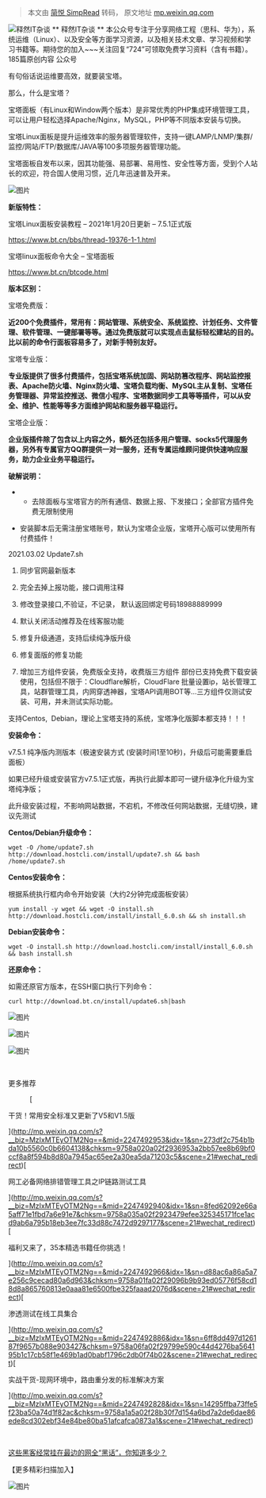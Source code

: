 > 本文由 [简悦 SimpRead](http://ksria.com/simpread/) 转码， 原文地址 [mp.weixin.qq.com](https://mp.weixin.qq.com/s/R7ou5EvTygkupcdsszlqYQ)

 ![释然IT杂谈](http://mmbiz.qpic.cn/mmbiz_png/3heAguJrdPyicuicp7dubykiaj03kmHDugpzquGPeqiaEdNqn3ycJicLTQGWT1BaG033CabB1sY8FmW5BtFBcbyw5PQ/0?wx_fmt=png) ** 释然IT杂谈 ** 本公众号专注于分享网络工程（思科、华为），系统运维（Linux）、以及安全等方面学习资源，以及相关技术文章、学习视频和学习书籍等。期待您的加入~~~关注回复“724”可领取免费学习资料（含有书籍）。 185篇原创内容   公众号

有句俗话说运维要高效，就要装宝塔。   

那么，什么是宝塔？

宝塔面板（有Linux和Window两个版本）是非常优秀的PHP集成环境管理工具，可以让用户轻松选择Apache/Nginx，MySQL，PHP等不同版本安装与切换。

宝塔Linux面板是提升运维效率的服务器管理软件，支持一键LAMP/LNMP/集群/监控/网站/FTP/数据库/JAVA等100多项服务器管理功能。

宝塔面板自发布以来，因其功能强、易部署、易用性、安全性等方面，受到个人站长的欢迎，符合国人使用习惯，近几年迅速普及开来。

![图片](https://mmbiz.qpic.cn/mmbiz_png/3heAguJrdPzPgzToEVkiaoGhaojtVgH7xSib0EE0QVnIxajVmE5ej4pDcQ80xD3AvAvsAqcc2cyTymLtkiayjqvtA/640?wx_fmt=png&tp=webp&wxfrom=5&wx_lazy=1&wx_co=1)

**新版特性：**

  

  

  

宝塔Linux面板安装教程 – 2021年1月20日更新 – 7.5.1正式版

https://www.bt.cn/bbs/thread-19376-1-1.html

宝塔linux面板命令大全 – 宝塔面板

https://www.bt.cn/btcode.html

  

  

  

**版本区别：**

宝塔免费版：

**近200个免费插件，常用有：网站管理、系统安全、系统监控、计划任务、文件管理、软件管理、一键部署等等。通过免费版就可以实现点击鼠标轻松建站的目的。比以前的命令行面板容易多了，对新手特别友好。**

宝塔专业版：

**专业版提供了很多付费插件，包括宝塔系统加固、网站防篡改程序、网站监控报表、Apache防火墙、Nginx防火墙、宝塔负载均衡、MySQL主从复制、宝塔任务管理器、异常监控推送、微信小程序、宝塔数据同步工具等等插件，可以从安全、维护、性能等等多方面维护网站和服务器平稳运行。**

宝塔企业版：

**企业版插件除了包含以上内容之外，额外还包括多用户管理、socks5代理服务器，另外有专属官方QQ群提供一对一服务，还有专属运维顾问提供快速响应服务，助力企业业务平稳运行。**

**破解说明：**

  

  

  

  

  

*   * 去除面板与宝塔官方的所有通信、数据上报、下发接口；全部官方插件免费无限制使用
    
*   安装脚本后无需注册宝塔账号，默认为宝塔企业版，宝塔开心版可以使用所有付费插件！
    

2021.03.02 Update7.sh

  

  

  

  

  

  

  

1.  同步官网最新版本
    
2.  完全去掉上报功能，接口调用注释
    
3.  修改登录接口,不验证，不记录， 默认返回绑定号码18988889999
    
4.  默认关闭活动推荐及在线客服功能
    
5.  修复升级通道，支持后续纯净版升级
    
6.  修复面版的修复功能
    
7.  增加三方组件安装，免费版全支持，收费版三方组件 部份已支持免费下载安装使用，包括但不限于：Cloudflare解析，CloudFlare 批量设置ip，站长管理工具，站群管理工具，内网穿透神器，宝塔API调用BOT等…三方组件仅测试安装、可用，并未测试实际功能。
    

支持Centos,  Debian，理论上宝塔支持的系统，宝塔净化版脚本都支持！！！

  

  

**安装命令：**

  

  

  

  

v7.5.1 纯净版内测版本（极速安装方式 (安装时间1至10秒)，升级后可能需要重启面板）  

如果已经升级或安装官方v7.5.1正式版，再执行此脚本即可一键升级净化升级为宝塔纯净版；

此升级安装过程，不影响网站数据，不宕机，不修改任何网站数据，无缝切换，建议先测试

  

  

**Centos/Debian升级命令：**

```
wget -O /home/update7.sh http://download.hostcli.com/install/update7.sh && bash /home/update7.sh
```

**Centos安装命令：**

根据系统执行框内命令开始安装（大约2分钟完成面板安装）  

```
yum install -y wget && wget -O install.sh http://download.hostcli.com/install/install_6.0.sh && sh install.sh
```

**Debian安装命令：**

```
wget -O install.sh http://download.hostcli.com/install/install_6.0.sh && bash install.sh
```

**还原命令：**

如需还原官方版本，在SSH窗口执行下列命令：

```
curl http://download.bt.cn/install/update6.sh|bash
```

![图片](https://mmbiz.qpic.cn/mmbiz_png/3heAguJrdPzPgzToEVkiaoGhaojtVgH7xWXR9K6rH5o4FqV3ZSzVNaRBq3dbcVA3zKXEFK25LN63Bcpx2heBGicg/640?wx_fmt=png&tp=webp&wxfrom=5&wx_lazy=1&wx_co=1)

![图片](https://mmbiz.qpic.cn/mmbiz_png/3heAguJrdPzPgzToEVkiaoGhaojtVgH7xLSDqXRo1zVHYCDgrfaksmBziajxfRVvrngh8Twpw7COKuKibPNApyeTQ/640?wx_fmt=png&tp=webp&wxfrom=5&wx_lazy=1&wx_co=1)

![图片](https://mmbiz.qpic.cn/mmbiz_png/3heAguJrdPzPgzToEVkiaoGhaojtVgH7xuUeyttKdDpFicMWMWwE2TAYvMsvgB45pWib6gPTJBZmTVOaek40J0Eiag/640?wx_fmt=png&tp=webp&wxfrom=5&wx_lazy=1&wx_co=1)

  

           

更多推荐

           [

  

干货！常用安全标准又更新了V5和V1.5版



](http://mp.weixin.qq.com/s?__biz=MzIxMTEyOTM2Ng==&mid=2247492953&idx=1&sn=273df2c754b1bda10b5560c0b6604138&chksm=9758a020a02f2936953a2bb57ee8b69bf0ccf8a8f594b8d80a7945ac65ee2a30ea5da71203c5&scene=21#wechat_redirect)[

  

网工必备网络排错管理工具之IP链路测试工具



](http://mp.weixin.qq.com/s?__biz=MzIxMTEyOTM2Ng==&mid=2247492940&idx=1&sn=8fed62092e66a5aff71e1fbd7a6e91e7&chksm=9758a035a02f2923479efee325345171fce1acd9ab6a795b18eb3ee7fc33d88c7472d9297177&scene=21#wechat_redirect)[

  

福利又来了，35本精选书籍任你挑选！



](http://mp.weixin.qq.com/s?__biz=MzIxMTEyOTM2Ng==&mid=2247492966&idx=1&sn=d88ac6a86a5a7e256c9cecad80a6d963&chksm=9758a01fa02f29096b9b93ed05776f58cd18d8a865760813e0aaa81e6500fbe325faaad2076d&scene=21#wechat_redirect)[

  

渗透测试在线工具集合



](http://mp.weixin.qq.com/s?__biz=MzIxMTEyOTM2Ng==&mid=2247492886&idx=1&sn=6ff8dd497d126187f9657b088e903427&chksm=9758a06fa02f29799e590c44d4276ba564195b1c17cb58f1e469b1ad0babf1796c2db0f74b02&scene=21#wechat_redirect)[

  

实战干货-现网环境中，路由重分发的标准解决方案



](http://mp.weixin.qq.com/s?__biz=MzIxMTEyOTM2Ng==&mid=2247492828&idx=1&sn=14295ffba73ffe5f23ba50a74d1f82ac&chksm=9758a1a5a02f28b30f7d154a6bd7a2de6dae86ede8cd302ebf34e84be80ba51afcafca0873a1&scene=21#wechat_redirect)

[  
](http://mp.weixin.qq.com/s?__biz=MzIxMTEyOTM2Ng==&mid=2247492814&idx=1&sn=c9c3f428ec3f566457d60ff6dcd7ee49&chksm=9758a1b7a02f28a192838ea18c355391ba637488f992478508c64bd153b20231bc8554b415b2&scene=21#wechat_redirect)

[这些黑客经常挂在最边的网全“黑话”，你知道多少？](http://mp.weixin.qq.com/s?__biz=MzIxMTEyOTM2Ng==&mid=2247492814&idx=1&sn=c9c3f428ec3f566457d60ff6dcd7ee49&chksm=9758a1b7a02f28a192838ea18c355391ba637488f992478508c64bd153b20231bc8554b415b2&scene=21#wechat_redirect) 

【更多精彩扫描加入】

![图片](https://mmbiz.qpic.cn/mmbiz_png/3heAguJrdPzCWice1Y8p1bdRNj1ia9mnqXmk7sSHiasP3r4pRyV3v3WxCT1UIFqKmD1F4g64cjHbgPhmkj6vbK1FA/640?wx_fmt=png&tp=webp&wxfrom=5&wx_lazy=1&wx_co=1)

![图片](data:image/gif;base64,iVBORw0KGgoAAAANSUhEUgAAAAEAAAABCAYAAAAfFcSJAAAADUlEQVQImWNgYGBgAAAABQABh6FO1AAAAABJRU5ErkJggg==)